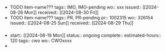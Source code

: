 - TODO item-name???
  tags:: IMO, IMO-pending
  wo::  xxx
  issued:: [[2024-08-26 Mon]]
  received:: [[2024-08-30 Fri]]
- TODO item-name???
  tags:: PR, PR-pending
  pr:: 1002315
  wo:: 326154
  issued:: [[2024-08-25 Sun]]
  received:: [[2024-08-29 Thu]]
- ### <Description>
  start:: [[2024-08-19 Mon]]
  status:: ongoing
  complete:: 
  estimated-hours:: 120
  tags:: cwo
  wo:: CWOxxxx
-